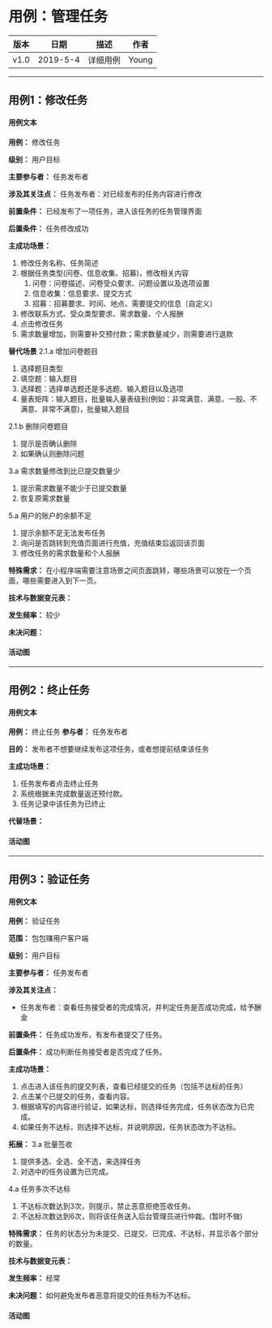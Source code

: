 # 用例：管理任务
| 版本 |   日期    | 描述 |  作者   |
| :--: | :-------: | :--: | :-----: |
| v1.0 | 2019-5-4 | 详细用例 | Young |
--- 
## 用例1：修改任务

#### 用例文本
**用例：** 修改任务

**级别：** 用户目标

**主要参与者：** 任务发布者

**涉及其关注点：**
任务发布者：对已经发布的任务内容进行修改

**前置条件：**
已经发布了一项任务，进入该任务的任务管理界面

**后置条件：**
任务修改成功

**主成功场景：**
   1. 修改任务名称、任务简述
   2. 根据任务类型(问卷、信息收集、招募)，修改相关内容
      1. 问卷：问卷描述、问卷受众要求、问题设置以及选项设置
      2. 信息收集：信息要求、提交方式
      3. 招募：招募要求、时间、地点、需要提交的信息（自定义）
   3. 修改联系方式、受众类型要求、需求数量、个人报酬
   4. 点击修改任务
   5. 需求数量增加，则需要补交预付款；需求数量减少，则需要进行退款

**替代场景**
2.1.a 增加问卷题目
   1. 选择题目类型
   2. 填空题：输入题目
   3. 选择题：选择单选题还是多选题、输入题目以及选项
   4. 量表矩阵：输入题目，批量输入量表级别(例如：非常满意、满意、一般、不满意、非常不满意)，批量输入题目

2.1.b 删除问卷题目
   1. 提示是否确认删除
   2. 如果确认则删除问题

3.a 需求数量修改到比已提交数量少
  1. 提示需求数量不能少于已提交数量
  2. 恢复原需求数量 

5.a 用户的账户的余额不足
   1. 提示余额不足无法发布任务
   2. 询问是否跳转到充值页面进行充值，充值结束后返回该页面
   3. 修改任务的需求数量和个人报酬

**特殊需求：**
在小程序端需要注意场景之间页面跳转，哪些场景可以放在一个页面，哪些需要进入到下一页。

**技术与数据变元表：**

**发生频率：** 较少

**未决问题：**

#### 活动图

---

## 用例2：终止任务
#### 用例文本
**用例：** 终止任务
**参与者：** 任务发布者

**目的：** 发布者不想要继续发布这项任务，或者想提前结束该任务

**主成功场景：**
1. 任务发布者点击终止任务
2. 系统根据未完成数量返还预付款。
3. 任务记录中该任务为已终止

**代替场景：**

#### 活动图

---
## 用例3：验证任务
#### 用例文本
**用例：** 验证任务

**范围：** 包包赚用户客户端

**级别：** 用户目标

**主要参与者：** 任务发布者

**涉及其关注点：**

- 任务发布者：查看任务接受者的完成情况，并判定任务是否成功完成，给予酬金

**前置条件：**
任务成功发布，有发布者提交了任务。

**后置条件：**
成功判断任务接受者是否完成了任务。

**主成功场景：**
1. 点击进入该任务的提交列表，查看已经提交的任务（包括不达标的任务）
2. 点击某个已提交的任务，查看内容。
3. 根据填写的内容进行验证，如果达标，则选择任务完成，任务状态改为已完成。
4. 如果任务不达标，则选择不达标，并说明原因，任务状态改为不达标。

**拓展：**
3.a 批量签收
   1. 提供多选、全选、全不选，来选择任务
   2. 对选中的任务设置为已完成。

4.a 任务多次不达标
   1. 不达标次数达到3次，则提示，禁止恶意拒绝签收任务。
   2. 不达标次数达到6次，则将该任务送入后台管理员进行仲裁。(暂时不做)

**特殊需求：**
任务的状态分为未提交、已提交、已完成、不达标，并显示各个部分的数量。

**技术与数据变元表：**

**发生频率：** 经常

**未决问题：**
如何避免发布者恶意将提交的任务标为不达标。

#### 活动图